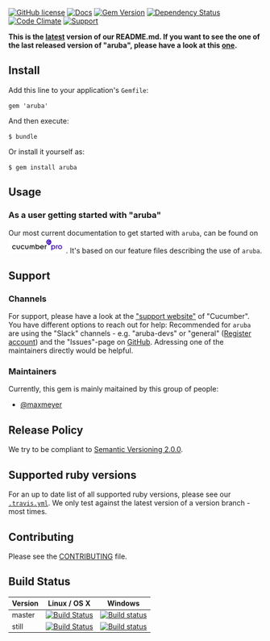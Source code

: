 [![GitHub license](https://img.shields.io/badge/license-MIT-blue.svg)](https://raw.githubusercontent.com/cucumber/aruba/master/LICENSE)
[![Docs](https://img.shields.io/badge/docs-build-blue.svg)](https://app.cucumber.pro/projects/aruba)
[![Gem Version](https://badge.fury.io/rb/aruba.svg)](http://badge.fury.io/rb/aruba)
[![Dependency Status](https://gemnasium.com/cucumber/aruba.svg)](https://gemnasium.com/cucumber/aruba)
[![Code Climate](https://codeclimate.com/github/cucumber/aruba.svg)](https://codeclimate.com/github/cucumber/aruba)
[![Support](https://img.shields.io/badge/cucumber-support-orange.svg)](https://cucumber.io/support)

**This is the [latest](https://github.com/cucumber/aruba/blob/master/README.md) version of our README.md. If you want to see the one of the last released version of "aruba", please have a look at this [one](https://github.com/cucumber/aruba/blob/still/README.md).**

## Install

Add this line to your application's `Gemfile`:

~~~
gem 'aruba'
~~~

And then execute:

~~~
$ bundle
~~~

Or install it yourself as:

~~~
$ gem install aruba
~~~

## Usage

### As a user getting started with "aruba"

Our most current documentation to get started with `aruba`, can be found on [![See our documentation on Cucumber Pro](https://github.com/cucumber-ltd/brand/raw/master/images/png/notm/cucumber-pro-black/cucumber-pro-black-32.png)](https://app.cucumber.pro/projects/aruba). It's based on our feature files describing the use of `aruba`.

## Support

### Channels

For support, please have a look at the ["support website"](https://cucumber.io/support) of "Cucumber". You have different options to reach out for help: Recommended for `aruba` are using the "Slack" channels - e.g. "aruba-devs" or "general" ([Register account](https://cucumberbdd-slack-invite.herokuapp.com/)) and the "Issues"-page on [GitHub](https://github.com/cucumber/aruba/issues). Adressing one of the maintainers directly would be helpful.

### Maintainers

Currently, this gem is mainly maitained by this group of people:

* [@maxmeyer](https://github.com/maxmeyer)

## Release Policy

We try to be compliant to [Semantic Versioning 2.0.0](http://semver.org/spec/v2.0.0.html).

## Supported ruby versions

For an up to date list of all supported ruby versions, please see our [`.travis.yml`](https://github.com/cucumber/aruba/blob/master/.travis.yml). We only test against the latest version of a version branch - most times.

## Contributing

Please see the [CONTRIBUTING](CONTRIBUTING.md) file.

## Build Status

|Version|Linux / OS X|Windows|
| ------ | ------ | ------ |
| master | [![Build Status](https://travis-ci.org/cucumber/aruba.svg?branch=master)](https://travis-ci.org/cucumber/aruba) | [![Build status](https://ci.appveyor.com/api/projects/status/jfo2tkqhnrqqcivl?svg=true)](https://ci.appveyor.com/project/cucumberbdd/aruba/branch/master)|
| still | [![Build Status](https://travis-ci.org/cucumber/aruba.svg?branch=still)](https://travis-ci.org/cucumber/aruba) | [![Build status](https://ci.appveyor.com/api/projects/status/jfo2tkqhnrqqcivl?svg=true)](https://ci.appveyor.com/project/cucumberbdd/aruba/branch/still)
